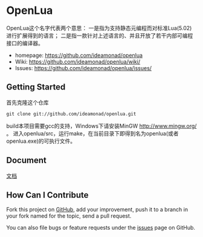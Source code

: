 OpenLua
============

OpenLua这个名字代表两个意思：
一是指为支持静态元编程而对标准Lua(5.02)进行扩展得到的语言；
二是指一款针对上述语言的、并且开放了若干内部可编程接口的编译器。

 * homepage: <https://github.com/ideamonad/openlua>
 * Wiki: <https://github.com/ideamonad/openlua/wiki/>
 * Issues: <https://github.com/ideamonad/openlua/issues/>
 
Getting Started
---------------

首先克隆这个仓库

    git clone git://github.com/ideamonad/openlua.git

build本项目需要gcc的支持，Windows下请安装MinGW <http://www.mingw.org/> 。
进入openlua/src，运行make，在当前目录下即得到名为openlua(或者openlua.exe)的可执行文件。


Document
--------

[文档](https://github.com/ideamonad/openlua/blob/master/doc/doc.md)

How Can I Contribute
--------------------

Fork this project on [GitHub](https://github.com/ideamonad/openlua), add your improvement, push it to a branch in your fork named for the topic, send a pull request.

You can also file bugs or feature requests under the [issues](https://github.com/ideamonad/openlua/issues/) page on GitHub.